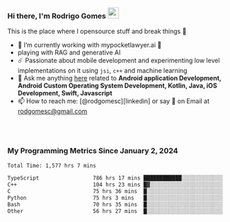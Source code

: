 
### Hi there, I'm Rodrigo Gomes <img src="https://media.giphy.com/media/hvRJCLFzcasrR4ia7z/giphy.gif" width="25px">
This is the place where I opensource stuff and break things 🤣
- 🔭 I’m currently working with mypocketlawyer.ai 💜
- playing with RAG and generative AI
- ☄️ Passionate about mobile development and experimenting low level implementations on it using `jsi`, `c++` and machine learning
- 💬 Ask me anything [here](https://github.com/rodgomesc/rodgomesc/issues) related to <b>Android application Development, Android Custom Operating System Development, Kotlin, Java, iOS Development, Swift, Javascript</b>
- 📫 How to reach me: [@rodgomesc][linkedin] or say 👋 on Email at [rodgomesc@gmail.com](mailto:rodgomesc@gmail.com)


<br/>

<!-- 
<picture>
  <img src="/github-metrics.svg" alt="Metrics">
</picture>
-->

</br>

### My Programming Metrics Since January 2, 2024 


<!--START_SECTION:waka-->

```txt
Total Time: 1,577 hrs 7 mins

TypeScript                 786 hrs 17 mins ████████████░░░░░░░░░░░░░   48.13 %
C++                        104 hrs 23 mins █▓░░░░░░░░░░░░░░░░░░░░░░░   06.39 %
C                          75 hrs 36 mins  █░░░░░░░░░░░░░░░░░░░░░░░░   04.63 %
Python                     75 hrs 3 mins   █░░░░░░░░░░░░░░░░░░░░░░░░   04.59 %
Bash                       70 hrs 35 mins  █░░░░░░░░░░░░░░░░░░░░░░░░   04.32 %
Other                      56 hrs 27 mins  █░░░░░░░░░░░░░░░░░░░░░░░░   03.46 %
```

<!--END_SECTION:waka-->
